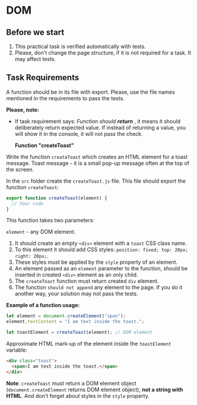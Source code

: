 # DOM

## Before we start

1. This practical task is verified automatically with tests.
2. Please, don't change the page structure, if it is not required for a task. It may affect tests.

## Task Requirements

A function should be in its file with export. Please, use the file names mentioned in the requirements to pass the tests.

**Please, note:**

- If task requirement says: _Function should **return** <something>_, it means it should deliberately return expected value. If instead of returning a value, you will show it in the console, it will not pass the check.

  **Function "createToast"**

Write the function `createToast` which creates an HTML element for a toast message. Toast message - it is a small pop-up message often at the top of the screen.

In the `src` folder create the `createToast.js` file. This file should export the function `createToast`:

```js
export function createToast(element) {
  // Your code
}
```

This function takes two parameters:

`element` - any DOM element.

1. It should create an empty `<div>` element with a `toast` CSS class name.
2. To this element it should add CSS styles: `position: fixed; top: 20px; right: 20px;`.
3. These styles must be applied by the `style` property of an element.
4. An element passed as an `element` parameter to the function, should be inserted in created `<div>` element as an only child.
5. The `createToast` function must return created `div` element.
6. The function `should not append` any element to the page. If you do it another way, your solution may not pass the tests.

**Example of a function usage:**

```js
let element = document.createElement("span");
element.textContent = "I am text inside the toast.";

let toastElement = createToast(element); // DOM element
```

Approximate HTML mark-up of the element inside the `toastElement` variable:

```html
<div class="toast">
  <span>I am text inside the toast.</span>
</div>
```

**Note**: `createToast` must return a DOM element object (`document.createElement` returns DOM element object), **not a string with HTML**. And don't forget about styles in the `style` property.
